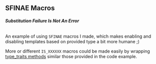 ## SFINAE Macros

###### **Substitution Failure Is Not An Error**

An example of using `SFINAE` macros I made, which makes enabling and disabling templates based on provided type a bit more humane ;)

More or different `IS_XXXXXX` macros could be made easily by wrapping [type_traits methods](http://en.cppreference.com/w/cpp/header/type_traits) similar those provided in the code example.